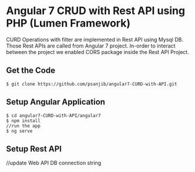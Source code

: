 # Angular 7 CRUD with Rest API using PHP (Lumen Framework)

CURD Operations with filter are implemented in Rest API using Mysql DB. Those Rest APIs are called from Angular 7 project. In-order to interact between the project we enabled CORS package inside the Rest API Project.

## Get the Code
```
$ git clone https://github.com/psanjib/angular7-CURD-with-API.git
```
## Setup Angular Application
```
$ cd angular7-CURD-with-API/angular7
$ npm install
//run the app
$ ng serve
```

## Setup Rest API
//update Web API DB connection string
